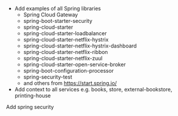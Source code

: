 - Add examples of all Spring libraries
    - Spring Cloud Gateway
    - spring-boot-starter-security
    - spring-cloud-starter
    - spring-cloud-starter-loadbalancer
    - spring-cloud-starter-netflix-hystrix
    - spring-cloud-starter-netflix-hystrix-dashboard
    - spring-cloud-starter-netflix-ribbon
    - spring-cloud-starter-netflix-zuul
    - spring-cloud-starter-open-service-broker
    - spring-boot-configuration-processor
    - spring-security-test
    - and others from https://start.spring.io/
- Add context to all services e.g. books, store, external-bookstore, printing-house

Add spring security
